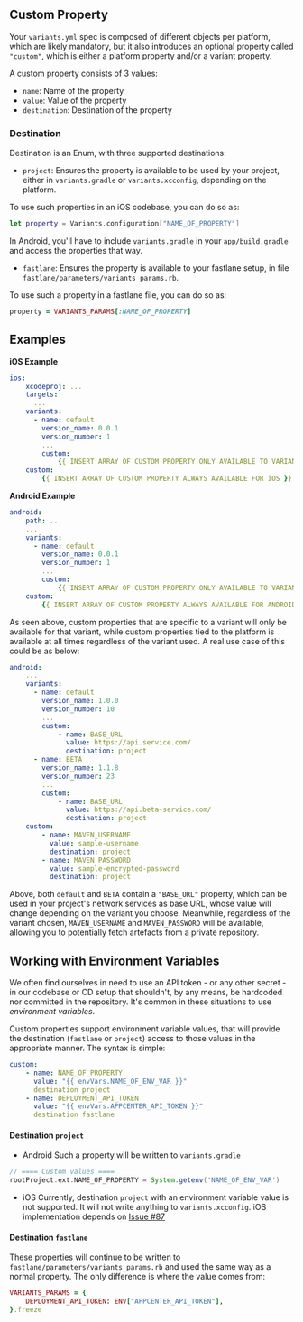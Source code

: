 
## Custom Property

Your `variants.yml` spec is composed of different objects per platform, which are likely mandatory, but it also introduces an optional property called `"custom"`, which is either a platform property and/or a variant property.

A custom property consists of 3 values:

- `name`:  Name of the property
- `value`: Value of the property
- `destination`: Destination of the property

### Destination

Destination is an Enum, with three supported destinations:

- `project`: 
Ensures the property is available to be used by your project, either in `variants.gradle` or `variants.xcconfig`, depending on the platform.

To use such properties in an iOS codebase, you can do so as:
```swift
let property = Variants.configuration["NAME_OF_PROPERTY"]
```

In Android, you'll have to include `variants.gradle` in your `app/build.gradle` and access the properties that way.

- `fastlane`: 
Ensures the property is available to your fastlane setup, in file `fastlane/parameters/variants_params.rb`.

To use such a property in a fastlane file, you can do so as:
```ruby
property = VARIANTS_PARAMS[:NAME_OF_PROPERTY]
```

## Examples

**iOS Example**
```yaml
ios:
    xcodeproj: ...
    targets:
      ...
    variants:
      - name: default
        version_name: 0.0.1
        version_number: 1
        ...
        custom:
            {{ INSERT ARRAY OF CUSTOM PROPERTY ONLY AVAILABLE TO VARIANT 'default' }}
    custom:
        {{ INSERT ARRAY OF CUSTOM PROPERTY ALWAYS AVAILABLE FOR iOS }}
```

**Android Example**
```yaml
android:
    path: ...
    ...
    variants:
      - name: default
        version_name: 0.0.1
        version_number: 1
        ...
        custom:
            {{ INSERT ARRAY OF CUSTOM PROPERTY ONLY AVAILABLE TO VARIANT 'default' }}
    custom:
        {{ INSERT ARRAY OF CUSTOM PROPERTY ALWAYS AVAILABLE FOR ANDROID }}
```

As seen above, custom properties that are specific to a variant will only be available for that variant, while custom properties tied to the platform is available at all times regardless of the variant used. A real use case of this could be as below:

```yaml
android:
    ...
    variants:
      - name: default
        version_name: 1.0.0
        version_number: 10
        ...
        custom:
            - name: BASE_URL
              value: https://api.service.com/
              destination: project
      - name: BETA
        version_name: 1.1.8
        version_number: 23
        ...
        custom:
            - name: BASE_URL
              value: https://api.beta-service.com/
              destination: project
    custom:
        - name: MAVEN_USERNAME
          value: sample-username
          destination: project
        - name: MAVEN_PASSWORD
          value: sample-encrypted-password
          destination: project
```
Above, both `default` and `BETA` contain a `"BASE_URL"` property, which can be used in your project's network services as base URL, whose value will change depending on the variant you choose. Meanwhile, regardless of the variant chosen, `MAVEN_USERNAME` and `MAVEN_PASSWORD` will be available, allowing you to potentially fetch artefacts from a private repository.

## Working with Environment Variables

We often find ourselves in need to use an API token - or any other secret - in our codebase or CD setup that shouldn't, by any means, be hardcoded nor committed in the repository. It's common in these situations to use _environment variables_.

Custom properties support environment variable values, that will provide the destination (`fastlane` or `project`) access to those values in the appropriate manner. The syntax is simple:

```yaml
custom:
    - name: NAME_OF_PROPERTY
      value: "{{ envVars.NAME_OF_ENV_VAR }}"
      destination project
    - name: DEPLOYMENT_API_TOKEN
      value: "{{ envVars.APPCENTER_API_TOKEN }}"
      destination fastlane
```

#### Destination `project`

- Android
Such a property will be written to `variants.gradle`
```gradle
// ==== Custom values ====
rootProject.ext.NAME_OF_PROPERTY = System.getenv('NAME_OF_ENV_VAR')
```
- iOS
Currently, destination `project` with an environment variable value is not supported. It will not write anything to `variants.xcconfig`.
iOS implementation depends on [Issue #87](https://github.com/Backbase/variants/issues/87)

#### Destination `fastlane`

These properties will continue to be written to `fastlane/parameters/variants_params.rb` and used the same way as a normal property.
The only difference is where the value comes from:

```ruby
VARIANTS_PARAMS = {
    DEPLOYMENT_API_TOKEN: ENV["APPCENTER_API_TOKEN"],
}.freeze
```
